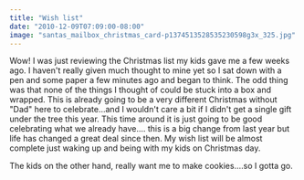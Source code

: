 ```yaml
---
title: "Wish list"
date: "2010-12-09T07:09:00-08:00"
image: "santas_mailbox_christmas_card-p1374513528535230598g3x_325.jpg"
---
```


Wow! I was just reviewing the Christmas list my kids gave me a few weeks ago. I haven't really given much thought to mine yet so I sat down with a pen and some paper a few minutes ago and began to think. The odd thing was that none of the things I thought of could be stuck into a box and wrapped. 
This is already going to be a very different Christmas without "Dad" here to celebrate...and I wouldn't care a bit if I didn't get a single gift under the tree this year. This time around it is just going to be good celebrating what we already have.... this is a big change from last year but life has changed a great deal since then.
My wish list will be almost complete just waking up and being with my kids on Christmas day.

The kids on the other hand, really want me to make cookies....so I gotta go.